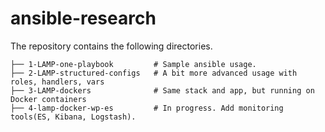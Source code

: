 # ansible-research

The repository contains the following directories.  

    ├── 1-LAMP-one-playbook         # Sample ansible usage.
    ├── 2-LAMP-structured-configs   # A bit more advanced usage with roles, handlers, vars
    ├── 3-LAMP-dockers              # Same stack and app, but running on Docker containers
    ├── 4-lamp-docker-wp-es         # In progress. Add monitoring tools(ES, Kibana, Logstash).


